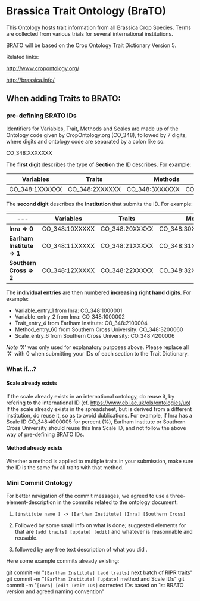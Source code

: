 # Brassica Trait Ontology (BraTO)
This Ontology hosts trait information from all Brassica Crop Species. Terms are collected from various trials for several international institutions.

BRATO will be based on the Crop Ontology Trait Dictionary Version 5.

Related links:

http://www.cropontology.org/

http://brassica.info/

## When adding Traits to BRATO:


### pre-defining BRATO IDs
Identifiers for Variables, Trait, Methods and Scales are made up of the Ontology code given by CropOntology.org (CO_348), followed by 7 digits, where digits and ontology code are separated by a colon like so:

CO_348:XXXXXXX

The **first digit** describes the type of **Section** the ID describes. For example:

| Variables       | Traits      |Methods  |  Scale |
| --------------- |:-----------:| -------:|-------:|
| CO_348:1XXXXXX  | CO_348:2XXXXXX |CO_348:3XXXXXX |CO_348:4XXXXXX|


The **second digit** describes the **Institution** that submits the ID. For example:

|---| Variables       | Traits      |Methods  |  Scale |
|---| ------------  |:------------:| -----:|-----:|
|**Inra => 0**|CO_348:10XXXXX  | CO_348:20XXXXX |CO_348:30XXXXX |CO_348:40XXXXX|
|**Earlham Institute => 1**| CO_348:11XXXXX   | CO_348:21XXXXX |CO_348:31XXXXX |CO_348:41XXXXX|
|**Southern Cross => 2**|CO_348:12XXXXX   | CO_348:22XXXXX |CO_348:32XXXXX |CO_348:42XXXXX|


The **individual entries** are then numbered **increasing right hand digits**. For example:

* Variable_entry_1 from Inra:
CO_348:1000001
* Variable_entry_2 from Inra:
CO_348:1000002
* Trait_entry_4 from Earlham Institute:
CO_348:2100004
* Method_entry_60 from Southern Cross University:
CO_348:3200060
* Scale_entry_6 from Southern Cross University:
CO_348:4200006

*Note* 'X' was only used for explanatory purposes above. Please replace all 'X' with 0 when submitting your IDs of each section to the Trait Dictionary.

### What if...?

#### Scale already exists
If the scale already exists in an international ontology, do reuse it, by refering to the international ID (cf. https://www.ebi.ac.uk/ols/ontologies/uo)
If the scale already exists in the spreadsheet, but is derived from a different institution, do reuse it, so as to avoid dublications. For example, if Inra has a Scale ID CO_348:4000005 for percent (%), Earlham Institute or Southern Cross University should reuse this Inra Scale ID, and not follow the above way of pre-defining BRATO IDs.

#### Method already exists
Whether a method is applied to multiple traits in your submission, make sure the ID is the same for all traits with that method.


### Mini Commit Ontology

For better navigation of the commit messages, we agreed to use a three-element-description in the commits related to the ontology document:

1) `[institute name ] -> [Earlham Institute] [Inra] [Southern Cross]` 

2) Followed by some small info on what is done; suggested elements for that are `[add traits] [update] [edit]` and whatever is reasonnable and reusable.

3) followed by any free text description of what you did . 

Here some example commits already existing:

git commit -m "`[Earlham Institute] [add traits]` next batch of RIPR traits"
git commit -m "`[Earlham Institute] [update]` method and Scale IDs"
git commit -m "`[Inra] [edit Trait IDs]` corrected IDs based on 1st BRATO version and agreed naming convention"
